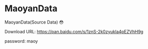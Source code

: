 # MaoyanData
MaoyanData(Source Data) :flushed:

Download URL: https://pan.baidu.com/s/1znS-2k0zyukla4pEZVhH9g 

password: maoy
